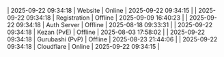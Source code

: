 | 2025-09-22 09:34:18 | Website | Online | 2025-09-22 09:34:15 |
| 2025-09-22 09:34:18 | Registration | Offline | 2025-09-09 16:40:23 |
| 2025-09-22 09:34:18 | Auth Server | Offline | 2025-08-18 09:33:31 |
| 2025-09-22 09:34:18 | Kezan (PvE) | Offline | 2025-08-03 17:58:02 |
| 2025-09-22 09:34:18 | Gurubashi (PvP) | Offline | 2025-08-23 21:44:06 |
| 2025-09-22 09:34:18 | Cloudflare | Online | 2025-09-22 09:34:15 |
